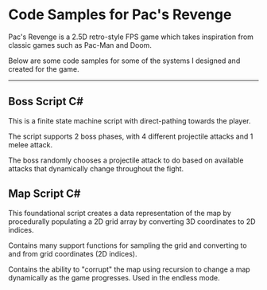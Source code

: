 # Code Samples for Pac's Revenge

Pac's Revenge is a 2.5D retro-style FPS game which takes inspiration from classic games such as Pac-Man and Doom.

Below are some code samples for some of the systems I designed and created for the game.

---
## Boss Script C#

This is a finite state machine script with direct-pathing towards the player.

The script supports 2 boss phases, with 4 different projectile attacks and 1 melee attack.

The boss randomly chooses a projectile attack to do based on available attacks that dynamically change throughout the fight.


## Map Script C#

This foundational script creates a data representation of the map by procedurally populating a 2D grid array by converting 3D coordinates to 2D indices.

Contains many support functions for sampling the grid and converting to and from grid coordinates (2D indices).

Contains the ability to "corrupt" the map using recursion to change a map dynamically as the game progresses. Used in the endless mode.
